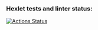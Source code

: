 ### Hexlet tests and linter status:
[![Actions Status](https://github.com/Eric-tech777/python-project-50/actions/workflows/hexlet-check.yml/badge.svg)](https://github.com/Eric-tech777/python-project-50/actions)